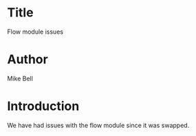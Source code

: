 # Title
Flow module issues

# Author
Mike Bell

# Introduction
We have had issues with the flow module since it was swapped. 
